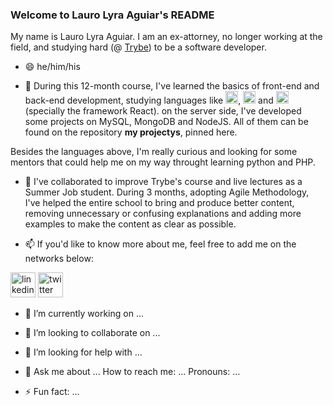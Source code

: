 ### Welcome to Lauro Lyra Aguiar's README
My name is Lauro Lyra Aguiar. I am an ex-attorney, no longer working at the field, and studying hard (@ [Trybe](https://www.betrybe.com)) to be a software developer.
- 😄 he/him/his

- 🌱 During this 12-month course, I've learned the basics of front-end and back-end development, studying languages like <img src="https://devicons.github.io/devicon/devicon.git/icons/html5/html5-original.svg" alt="HTML" width="20" height="20"/></a>, <img src="https://devicons.github.io/devicon/devicon.git/icons/css3/css3-original.svg" alt="CSS" width="20" height="20"/></a> and <img src="https://devicons.github.io/devicon/devicon.git/icons/javascript/javascript-original.svg" alt="JavaScript" width="20" height="20"/></a> (specially the framework React). on the server side, I've developed some projects on MySQL, MongoDB and NodeJS. All of them can be found on the repository **my projectys**, pinned here.


Besides the languages above, I'm really curious and looking for some mentors that could help me on my way throught learning python and PHP.

- 👯 I've collaborated to improve Trybe's course and live lectures as a Summer Job student. During 3 months, adopting Agile Methodology, I've helped the entire school to bring and produce better content, removing unnecessary or confusing explanations and adding more examples to make the content as clear as possible.

- 📫 If you'd like to know more about me, feel free to add me on the networks below:

<a href="http://www.linkedin.com/in/laurolyra"><img src="https://devicons.github.io/devicon/devicon.git/icons/linkedin/linkedin-plain.svg" alt="linkedin" width="40" height="40"/></a>
<a href="http://www.twitter.com/laurolyra"><img src="https://devicons.github.io/devicon/devicon.git/icons/twitter/twitter-original.svg" alt="twitter" width="40" height="40"/></a>

- 🔭 I’m currently working on ...

- 👯 I’m looking to collaborate on ...
- 🤔 I’m looking for help with ...
- 💬 Ask me about ...
How to reach me: ...
Pronouns: ...
- ⚡ Fun fact: ...

<!--
**laurolyra/laurolyra** is a ✨ _special_ ✨ repository because its `README.md` (this file) appears on your GitHub profile.


-->
